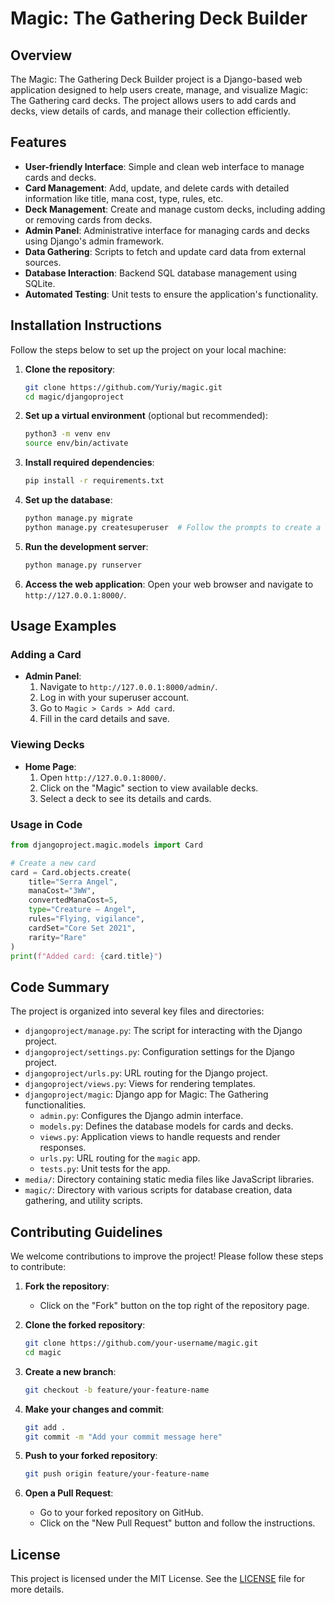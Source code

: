 # Magic: The Gathering Deck Builder

## Overview

The Magic: The Gathering Deck Builder project is a Django-based web application designed to help users create, manage, and visualize Magic: The Gathering card decks. The project allows users to add cards and decks, view details of cards, and manage their collection efficiently.

## Features

- **User-friendly Interface**: Simple and clean web interface to manage cards and decks.
- **Card Management**: Add, update, and delete cards with detailed information like title, mana cost, type, rules, etc.
- **Deck Management**: Create and manage custom decks, including adding or removing cards from decks.
- **Admin Panel**: Administrative interface for managing cards and decks using Django's admin framework.
- **Data Gathering**: Scripts to fetch and update card data from external sources.
- **Database Interaction**: Backend SQL database management using SQLite.
- **Automated Testing**: Unit tests to ensure the application's functionality.

## Installation Instructions

Follow the steps below to set up the project on your local machine:

1. **Clone the repository**:
    ```bash
    git clone https://github.com/Yuriy/magic.git
    cd magic/djangoproject
    ```

2. **Set up a virtual environment** (optional but recommended):
    ```bash
    python3 -m venv env
    source env/bin/activate
    ```

3. **Install required dependencies**:
    ```bash
    pip install -r requirements.txt
    ```

4. **Set up the database**:
    ```bash
    python manage.py migrate
    python manage.py createsuperuser  # Follow the prompts to create a superuser account
    ```

5. **Run the development server**:
    ```bash
    python manage.py runserver
    ```

6. **Access the web application**:
    Open your web browser and navigate to `http://127.0.0.1:8000/`.

## Usage Examples

### Adding a Card

- **Admin Panel**:
  1. Navigate to `http://127.0.0.1:8000/admin/`.
  2. Log in with your superuser account.
  3. Go to `Magic > Cards > Add card`.
  4. Fill in the card details and save.

### Viewing Decks

- **Home Page**:
  1. Open `http://127.0.0.1:8000/`.
  2. Click on the "Magic" section to view available decks.
  3. Select a deck to see its details and cards.

### Usage in Code

```python
from djangoproject.magic.models import Card

# Create a new card
card = Card.objects.create(
    title="Serra Angel",
    manaCost="3WW",
    convertedManaCost=5,
    type="Creature — Angel",
    rules="Flying, vigilance",
    cardSet="Core Set 2021",
    rarity="Rare"
)
print(f"Added card: {card.title}")
```

## Code Summary

The project is organized into several key files and directories:

- `djangoproject/manage.py`: The script for interacting with the Django project.
- `djangoproject/settings.py`: Configuration settings for the Django project.
- `djangoproject/urls.py`: URL routing for the Django project.
- `djangoproject/views.py`: Views for rendering templates.
- `djangoproject/magic`: Django app for Magic: The Gathering functionalities.
  - `admin.py`: Configures the Django admin interface.
  - `models.py`: Defines the database models for cards and decks.
  - `views.py`: Application views to handle requests and render responses.
  - `urls.py`: URL routing for the `magic` app.
  - `tests.py`: Unit tests for the app.
- `media/`: Directory containing static media files like JavaScript libraries.
- `magic/`: Directory with various scripts for database creation, data gathering, and utility scripts.

## Contributing Guidelines

We welcome contributions to improve the project! Please follow these steps to contribute:

1. **Fork the repository**:
   - Click on the "Fork" button on the top right of the repository page.

2. **Clone the forked repository**:
   ```bash
   git clone https://github.com/your-username/magic.git
   cd magic
   ```

3. **Create a new branch**:
   ```bash
   git checkout -b feature/your-feature-name
   ```

4. **Make your changes and commit**:
   ```bash
   git add .
   git commit -m "Add your commit message here"
   ```

5. **Push to your forked repository**:
   ```bash
   git push origin feature/your-feature-name
   ```

6. **Open a Pull Request**:
   - Go to your forked repository on GitHub.
   - Click on the "New Pull Request" button and follow the instructions.

## License

This project is licensed under the MIT License. See the [LICENSE](LICENSE) file for more details.
